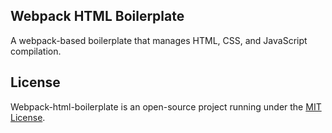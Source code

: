 ## Webpack HTML Boilerplate

A webpack-based boilerplate that manages HTML, CSS, and JavaScript compilation.

## License

Webpack-html-boilerplate is an open-source project running under the [MIT License](https://opensource.org/licenses/MIT).
